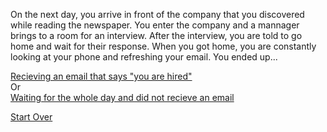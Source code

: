 On the next day, you arrive in front of the company that you discovered while reading the newspaper. You enter the company and a mannager brings to a room for an interview. After the interview, you are told to go home and wait for their response. When you got home, you are constantly looking at your phone and refreshing your email. You ended up...  

[Recieving an email that says "you are hired"](company.md)  
Or  
[Waiting for the whole day and did not recieve an email](beggar.md)  

[Start Over](../kicked-out.md)